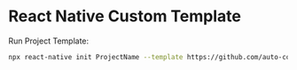 # React Native Custom Template


Run Project Template:
```sh
npx react-native init ProjectName --template https://github.com/auto-coder/RNTemplate.git
```

